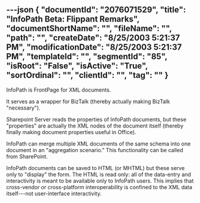 ---json
{
  "documentId": "2076071529",
  "title": "InfoPath Beta: Flippant Remarks",
  "documentShortName": "",
  "fileName": "",
  "path": "",
  "createDate": "8/25/2003 5:21:37 PM",
  "modificationDate": "8/25/2003 5:21:37 PM",
  "templateId": "",
  "segmentId": "85",
  "isRoot": "False",
  "isActive": "True",
  "sortOrdinal": "",
  "clientId": "",
  "tag": ""
}
---

InfoPath is FrontPage for XML documents.

It serves as a wrapper for BizTalk (thereby actually making BizTalk &quot;necessary&quot;).

Sharepoint Server reads the properties of InfoPath documents, but these &quot;properties&quot; are actually the XML nodes of the document itself (thereby finally making document properties useful in Office).

InfoPath can merge multiple XML documents of the same schema into one document in an &quot;aggregation scenario.&quot; This functionality can be called from SharePoint.

InfoPath documents can be saved to HTML (or MHTML) but these serve only to &quot;display&quot; the form. The HTML is read only: all of the data-entry and interactivity is meant to be available only to InfoPath users. This implies that cross-vendor or cross-platform interoperability is confined to the XML data itself---not user-interface interactivity.
